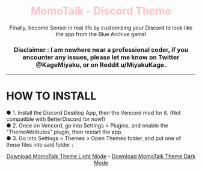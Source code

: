 <h1 align="center"><span style="color: pink;">MomoTalk - Discord Theme</span></h1>
<p align="center">Finally, become Sensei in real life by customizing your Discord to look like the app from the Blue Archive game!</p>

<h3 align="center">Disclaimer : I am nowhere near a professional coder, if you encounter any issues, please let me know on Twitter @KageMiyaku, or on Reddit u/MiyakuKage.</h3>

<hr>

# HOW TO INSTALL
● 1. Install the Discord Desktop App, then the Vencord mod for it. (Not compatible with BetterDiscord for now!)<br>
● 2. Once on Vencord, go into Settings > Plugins, and enable the "ThemeAttributes" plugin, then restart the app.<br>
● 3. Go into Settings > Themes > Open Themes folder, and put one of these files into said folder :<br>
      <center>
        <a href="https://www.example.com/link1">Download MomoTalk Theme Light Mode</a> - 
        <a href="https://www.example.com/link2">Download MomoTalk Theme Dark Mode</a>
    </center>
